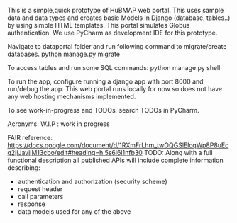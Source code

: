 This is a simple,quick prototype of HuBMAP web portal.
This uses sample data and data types and creates basic 
Models in Django (database, tables..) by using simple HTML templates.
This portal simulates Globus authentication.
We use PyCharm as development IDE for this prototype.

Navigate to dataportal folder and run following command
to migrate/create databases.
python manage.py migrate

To access tables and run some SQL commands:
python manage.py shell

To run the app,
configure running a django app with port 8000 and run/debug the app.
This web portal runs locally for now so does not have any 
web hosting mechanisms implemented.

To see work-in-progress and TODOs, search TODOs in PyCharm.

Acronyms:
W.I.P : work in progress

FAIR reference: https://docs.google.com/document/d/1RXmFrLhm_twOQGSlElcqWp8P8uEcq2jiJavjjM13cbo/edit#heading=h.5s6i6l1nfb30
TODO:
Along with a full functional description all published APIs will include complete information describing:

* authentication and authorization (security scheme)
* request header
* call parameters
* response
* data models used for any of the above


